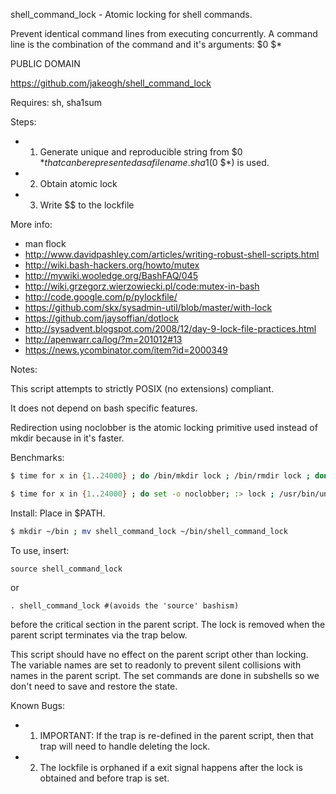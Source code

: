 shell_command_lock - Atomic locking for shell commands.

Prevent identical command lines from executing concurrently.
A command line is the combination of the command and it's arguments: $0 $*

PUBLIC DOMAIN

https://github.com/jakeogh/shell_command_lock

Requires: sh, sha1sum

Steps:

- 1. Generate unique and reproducible string from $0 $* that can be represented as a file name. sha1($0 $*) is used.
- 2. Obtain atomic lock
- 3. Write $$ to the lockfile

More info:

 - man flock
 - http://www.davidpashley.com/articles/writing-robust-shell-scripts.html
 - http://wiki.bash-hackers.org/howto/mutex
 - http://mywiki.wooledge.org/BashFAQ/045
 - http://wiki.grzegorz.wierzowiecki.pl/code:mutex-in-bash
 - http://code.google.com/p/pylockfile/
 - https://github.com/skx/sysadmin-util/blob/master/with-lock
 - https://github.com/jaysoffian/dotlock
 - http://sysadvent.blogspot.com/2008/12/day-9-lock-file-practices.html
 - http://apenwarr.ca/log/?m=201012#13
 - https://news.ycombinator.com/item?id=2000349

Notes:

This script attempts to strictly POSIX (no extensions) compliant.

It does not depend on bash specific features.

Redirection using noclobber is the atomic locking primitive used instead of mkdir because in it's faster.

Benchmarks:
``` sh
$ time for x in {1..24000} ; do /bin/mkdir lock ; /bin/rmdir lock ; done
```
``` sh
$ time for x in {1..24000} ; do set -o noclobber; :> lock ; /usr/bin/unlink lock ; done
```

Install: Place in $PATH.

```sh
$ mkdir ~/bin ; mv shell_command_lock ~/bin/shell_command_lock
```

To use, insert:
```
source shell_command_lock
```
or
```
. shell_command_lock #(avoids the 'source' bashism)
```
before the critical section in the parent script. The lock is removed when
the parent script terminates via the trap below.

This script should have no effect on the parent script other than locking. The variable names are set to readonly to prevent silent collisions with names in the parent script. The set commands are done in subshells so we don't need to save and restore the state.

Known Bugs:

- 1. IMPORTANT: If the trap is re-defined in the parent script, then that trap will need to handle deleting the lock.
- 2. The lockfile is orphaned if a exit signal happens after the lock is obtained and before trap is set.
